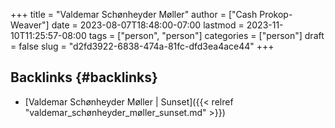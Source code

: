 +++
title = "Valdemar Schønheyder Møller"
author = ["Cash Prokop-Weaver"]
date = 2023-08-07T18:48:00-07:00
lastmod = 2023-11-10T11:25:57-08:00
tags = ["person", "person"]
categories = ["person"]
draft = false
slug = "d2fd3922-6838-474a-81fc-dfd3ea4ace44"
+++

## Backlinks {#backlinks}

-   [Valdemar Schønheyder Møller | Sunset]({{< relref "valdemar_schønheyder_møller_sunset.md" >}})

